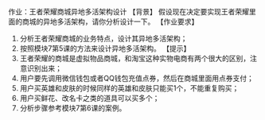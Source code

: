 作业：王者荣耀商城异地多活架构设计
【背景】
假设现在决定要实现王者荣耀里面的商城的异地多活架构，请你分析设计一下。
【作业要求】
1. 分析王者荣耀商城的业务特点，设计其异地多活架构；
2. 按照模块7第5课的方法来设计异地多活架构。
   【提示】
3. 王者荣耀的商城是虚拟物品商城，和淘宝这种实物电商有两个很大的区别，注意识别出来；
4. 用户要先调用微信钱包或者QQ钱包充值点券，然后在商城里面用点券支付；
5. 用户买英雄和皮肤的时候同样的英雄和皮肤只能买1个，不能重复购买；
6. 用户买鲜花、改名卡之类的道具可以买多个；
7. 分析步骤参考模块7第6课的案例。
